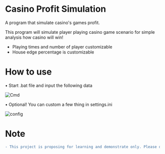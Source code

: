 # Casino Profit Simulation
A program that simulate casino's games profit.

This program will simulate player playing casino game scenario for simple analysis how casino will win!
- Playing times and number of player customizable
- House edge percentage is customizable

# How to use
• Start .bat file and input the following data 

![Cmd](https://github.com/Deware-PK/Casino-Profit-Simulation/assets/88251253/9d313de2-0688-4658-97c8-b5ec727f9bd1)

• Optional! You can custom a few thing in settings.ini

![config](https://github.com/Deware-PK/Casino-Profit-Simulation/assets/88251253/bbc5305c-b260-405b-9930-edad010c4d8e)


# Note
```diff
- This project is proposing for learning and demonstrate only. Please do not take it the wrong way Thanks :).
```
